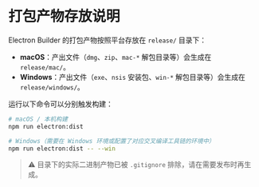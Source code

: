 # 打包产物存放说明

Electron Builder 的打包产物按照平台存放在 `release/` 目录下：

- **macOS**：产出文件（`dmg`、`zip`、`mac-*` 解包目录等）会生成在 `release/mac/`。
- **Windows**：产出文件（`exe`、`nsis` 安装包、`win-*` 解包目录等）会生成在 `release/windows/`。

运行以下命令可以分别触发构建：

```bash
# macOS / 本机构建
npm run electron:dist

# Windows（需要在 Windows 环境或配置了对应交叉编译工具链的环境中）
npm run electron:dist -- --win
```

> ⚠️ 目录下的实际二进制产物已被 `.gitignore` 排除，请在需要发布时再生成。